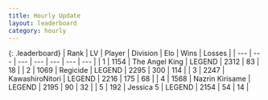 ```yaml
---
title: Hourly Update
layout: leaderboard
category: hourly
---
```


{: .leaderboard}
| Rank | LV | Player | Division | Elo | Wins | Losses |
| --- | --- | --- | --- | --- | --- | --- |
| <span data-change="1">1</span> | 1154 | <span title="ID: 547162">The Angel King</span> | LEGEND | <span data-change="0">2312</span> | <span data-change="0">83</span> | <span data-change="0">18</span> |
| <span data-change="-1">2</span> | 1069 | <span title="ID: 353063">Regicide</span> | LEGEND | <span data-change="-29">2295</span> | <span data-change="0">300</span> | <span data-change="2">114</span> |
| <span data-change="0">3</span> | 2247 | <span title="ID: 164871">KawashiroNitori</span> | LEGEND | <span data-change="0">2216</span> | <span data-change="1">175</span> | <span data-change="1">68</span> |
| <span data-change="0">4</span> | 1568 | <span title="ID: 315148">Nazrin Kirisame</span> | LEGEND | <span data-change="0">2195</span> | <span data-change="0">90</span> | <span data-change="0">32</span> |
| <span data-change="0">5</span> | 192 | <span title="ID: 572803">Jessica 5</span> | LEGEND | <span data-change="0">2154</span> | <span data-change="0">54</span> | <span data-change="0">14</span> |